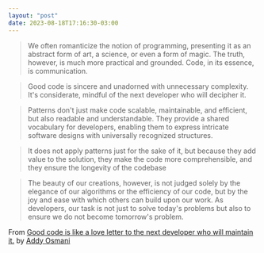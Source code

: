 ```yaml
---
layout: "post"
date: 2023-08-18T17:16:30-03:00
---
```


> We often romanticize the notion of programming, presenting it as an abstract form of art, a science, or even a form of magic. The truth, however, is much more practical and grounded. Code, in its essence, is communication.

> Good code is sincere and unadorned with unnecessary complexity. It's considerate, mindful of the next developer who will decipher it.

> Patterns don't just make code scalable, maintainable, and efficient, but also readable and understandable. They provide a shared vocabulary for developers, enabling them to express intricate software designs with universally recognized structures.

> It does not apply patterns just for the sake of it, but because they add value to the solution, they make the code more comprehensible, and they ensure the longevity of the codebase

> The beauty of our creations, however, is not judged solely by the elegance of our algorithms or the efficiency of our code, but by the joy and ease with which others can build upon our work. As developers, our task is not just to solve today's problems but also to ensure we do not become tomorrow's problem. 

From [Good code is like a love letter to the next developer who will maintain it.](https://addyosmani.com/blog/good-code/) by [Addy Osmani](https://addyosmani.com/)
